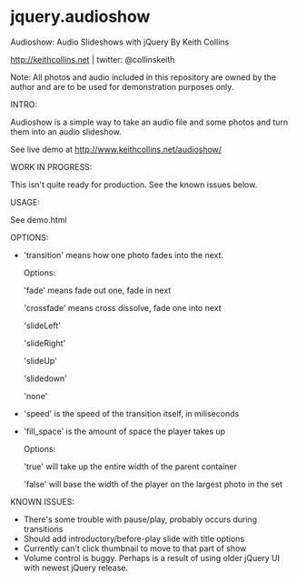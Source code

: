 jquery.audioshow
================

Audioshow: Audio Slideshows with jQuery By Keith Collins

http://keithcollins.net | twitter: @collinskeith

Note: All photos and audio included in this repository are owned by the author and 
are to be used for demonstration purposes only.

INTRO:

Audioshow is a simple way to take an audio file and some photos and turn them into an audio slideshow. 

See live demo at http://www.keithcollins.net/audioshow/

WORK IN PROGRESS:

This isn't quite ready for production. See the known issues below.

USAGE:

See demo.html

OPTIONS:

- 'transition' means how one photo fades into the next.

  Options:
  
    'fade' means fade out one, fade in next
    
    'crossfade' means cross dissolve, fade one into next
    
    'slideLeft'
    
    'slideRight'
    
    'slideUp'
    
    'slidedown'
    
    'none'
    

- 'speed' is the speed of the transition itself, in miliseconds 


- 'fill_space' is the amount of space the player takes up

  Options:
  
    'true' will take up the entire width of the parent container
    
    'false' will base the width of the player on the largest photo in the set
    

KNOWN ISSUES:

- There's some trouble with pause/play, probably occurs during
transitions
- Should add introductory/before-play slide with title options
- Currently can't click thumbnail to move to that part of show
- Volume control is buggy. Perhaps is a result of using older jQuery UI
with newest jQuery release.
